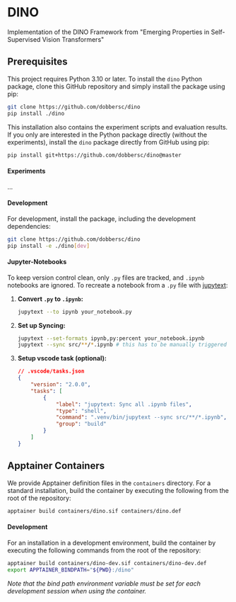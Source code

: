 # DINO

Implementation of the DINO Framework from "Emerging Properties in Self-Supervised Vision Transformers"

## Prerequisites

This project requires Python 3.10 or later.
To install the `dino` Python package, clone this GitHub repository and simply install the package using pip:

```bash
git clone https://github.com/dobbersc/dino
pip install ./dino
```

This installation also contains the experiment scripts and evaluation results.
If you only are interested in the Python package directly (without the experiments), install the `dino`
package directly from GitHub using pip:

```bash
pip install git+https://github.com/dobbersc/dino@master
```

#### Experiments

...

#### Development

For development, install the package, including the development dependencies:

```bash
git clone https://github.com/dobbersc/dino
pip install -e ./dino[dev]
```

#### Jupyter-Notebooks
To keep version control clean, only `.py` files are tracked, and `.ipynb` notebooks are ignored. To recreate a notebook from a `.py` file with [jupytext](https://jupytext.readthedocs.io/en/latest/using-cli.html):

1. **Convert `.py` to `.ipynb`:**
    ```bash
    jupytext --to ipynb your_notebook.py
    ```
2. **Set up Syncing:**
    ```bash
    jupytext --set-formats ipynb,py:percent your_notebook.ipynb
    jupytext --sync src/**/*.ipynb # this has to be manually triggered
    ```
3. **Setup vscode task (optional):** 
    ```json
    // .vscode/tasks.json
    {
        "version": "2.0.0",
        "tasks": [
            {
                "label": "jupytext: Sync all .ipynb files",
                "type": "shell",
                "command": ".venv/bin/jupytext --sync src/**/*.ipynb",
                "group": "build"
            }
        ]
    }
    ```

## Apptainer Containers

We provide Apptainer definition files in the `containers` directory.
For a standard installation, build the container by executing the following from the root of the repository:

```bash
apptainer build containers/dino.sif containers/dino.def
```

#### Development

For an installation in a development environment, build the container by executing the following commands from the root of the repository:

```bash
apptainer build containers/dino-dev.sif containers/dino-dev.def
export APPTAINER_BINDPATH="${PWD}:/dino"
```

*Note that the bind path environment variable must be set for each development session when using the container.*
